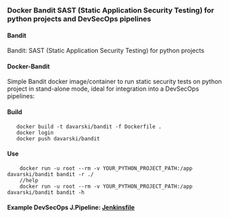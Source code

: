### Docker Bandit SAST (Static Application Security Testing) for python projects and DevSecOps pipelines


#### Bandit
Bandit: SAST (Static Application Security Testing) for python projects

#### Docker-Bandit

Simple Bandit docker image/container to run static security tests on python project in stand-alone mode, ideal for integration into a DevSecOps pipelines: 

#### Build
```
   docker build -t davarski/bandit -f Dockerfile .
   docker login
   docker push davarski/bandit
```

#### Use
```
    docker run -u root --rm -v YOUR_PYTHON_PROJECT_PATH:/app davarski/bandit bandit -r ./
    //help
    docker run -u root --rm -v YOUR_PYTHON_PROJECT_PATH:/app davarski/bandit bandit -h
```
#### Example DevSecOps J.Pipeline: [Jenkinsfile](https://github.com/adavarski/docker-bandit/blob/master/Jenkinsfile-SAST-Bandit-PYTHON_PROJECT-example)
